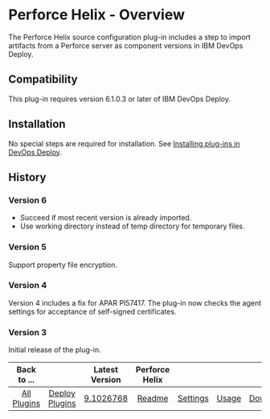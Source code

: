 
# Perforce Helix - Overview

The Perforce Helix source configuration plug-in includes a step to import artifacts from a Perforce server as component versions in IBM DevOps Deploy.

## Compatibility

This plug-in requires version 6.1.0.3 or later of IBM DevOps Deploy.

## Installation

No special steps are required for installation. See [Installing plug-ins in DevOps Deploy](https://community.ibm.com/community/user/wasdevops/blogs/laurel-dickson-bull1/2022/06/13/install-plugins "Installing plug-ins in DevOps Deploy").

## History

### Version 6

* Succeed if most recent version is already imported.
* Use working directory instead of temp directory for temporary files.

### Version 5

Support property file encryption.

### Version 4

Version 4 includes a fix for APAR PI57417. The plug-in now checks the agent settings for acceptance of self-signed certificates.

### Version 3

Initial release of the plug-in.


|Back to ...||Latest Version|Perforce Helix ||||
| :---: | :---: | :---: | :---: | :---: | :---: | :---: |
|[All Plugins](../../index.md)|[Deploy Plugins](../README.md)|[9.1026768](https://raw.githubusercontent.com/UrbanCode/IBM-UCD-PLUGINS/main/files/PerforceSourceConfig/PerforceSourceConfig-9.1026768.zip)|[Readme](README.md)|[Settings](settings.md)|[Usage](usage.md)|[Downloads](downloads.md)|
